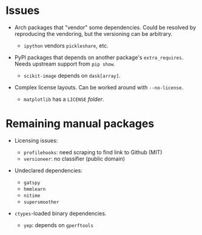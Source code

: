 Issues
======

- Arch packages that "vendor" some dependencies.
  Could be resolved by reproducing the vendoring, but the versioning can be
  arbitrary.
    - `ipython` vendors `pickleshare`, etc.

- PyPI packages that depends on another package's `extra_requires`.
  Needs upstream support from `pip show`.
    - `scikit-image` depends on `dask[array]`.

- Complex license layouts.
  Can be worked around with `--no-license`.
    - `matplotlib` has a `LICENSE` *folder*.

Remaining manual packages
=========================

- Licensing issues:
    - `profilehooks`: need scraping to find link to Github (MIT)
    - `versioneer`: no classifier (public domain)

- Undeclared dependencies:
    - `gatspy`
    - `hmmlearn`
    - `nitime`
    - `supersmoother`

- `ctypes`-loaded binary dependencies.
    - `yep`: depends on `gperftools`
